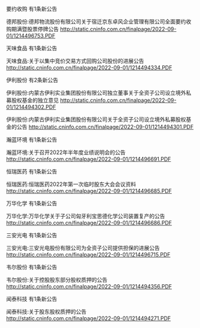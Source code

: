 要约收购 有1条新公告 

德邦股份:德邦物流股份有限公司关于宿迁京东卓风企业管理有限公司全面要约收购期满暨股票停牌公告 http://static.cninfo.com.cn/finalpage/2022-09-01/1214496753.PDF 

天味食品 有1条新公告 

天味食品:关于以集中竞价交易方式回购公司股份的进展公告 http://static.cninfo.com.cn/finalpage/2022-09-01/1214494334.PDF 

伊利股份 有2条新公告 

伊利股份:内蒙古伊利实业集团股份有限公司独立董事关于全资子公司设立境外私募股权基金的独立意见 http://static.cninfo.com.cn/finalpage/2022-09-01/1214494302.PDF 

伊利股份:内蒙古伊利实业集团股份有限公司关于全资子公司设立境外私募股权基金的公告 http://static.cninfo.com.cn/finalpage/2022-09-01/1214494301.PDF 

瀚蓝环境 有1条新公告 

瀚蓝环境:关于召开2022年半年度业绩说明会的公告 http://static.cninfo.com.cn/finalpage/2022-09-01/1214496691.PDF 

恒瑞医药 有1条新公告 

恒瑞医药:恒瑞医药2022年第一次临时股东大会会议资料 http://static.cninfo.com.cn/finalpage/2022-09-01/1214496685.PDF 

万华化学 有1条新公告 

万华化学:万华化学关于子公司匈牙利宝思德化学公司装置复产的公告 http://static.cninfo.com.cn/finalpage/2022-09-01/1214496686.PDF 

三安光电 有1条新公告 

三安光电:三安光电股份有限公司为全资子公司提供担保的进展公告 http://static.cninfo.com.cn/finalpage/2022-09-01/1214496715.PDF 

韦尔股份 有1条新公告 

韦尔股份:关于控股股东部分股权质押的公告 http://static.cninfo.com.cn/finalpage/2022-09-01/1214494356.PDF 

闻泰科技 有1条新公告 

闻泰科技:关于股东股权质押的公告 http://static.cninfo.com.cn/finalpage/2022-09-01/1214494271.PDF 

